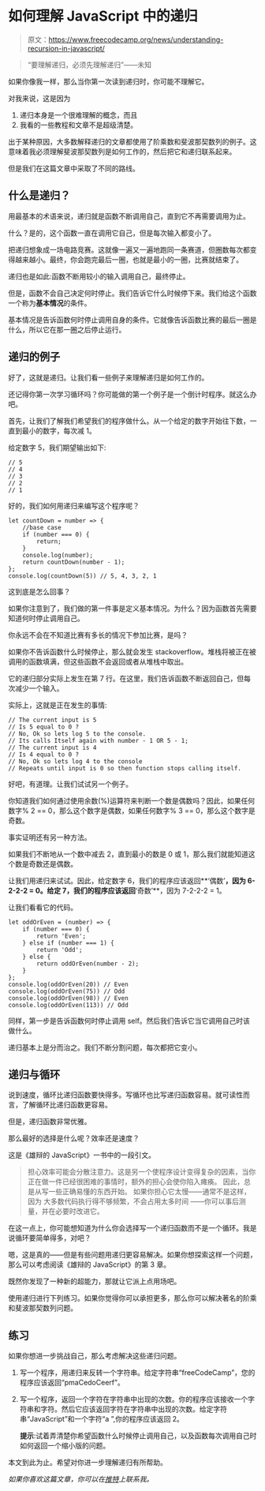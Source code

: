 # 如何理解 JavaScript 中的递归

> 原文：<https://www.freecodecamp.org/news/understanding-recursion-in-javascript/>

> “要理解递归，必须先理解递归”——未知

如果你像我一样，那么当你第一次读到递归时，你可能不理解它。

对我来说，这是因为

1.  递归本身是一个很难理解的概念，而且
2.  我看的一些教程和文章不是超级清楚。

出于某种原因，大多数解释递归的文章都使用了阶乘数和斐波那契数列的例子。这意味着我必须理解斐波那契数列是如何工作的，然后把它和递归联系起来。

但是我们在这篇文章中采取了不同的路线。

## 什么是递归？

用最基本的术语来说，递归就是函数不断调用自己，直到它不再需要调用为止。

什么？是的，这个函数一直在调用它自己，但是每次输入都变小了。

把递归想象成一场电路竞赛。这就像一遍又一遍地跑同一条赛道，但圈数每次都变得越来越小。最终，你会跑完最后一圈，也就是最小的一圈，比赛就结束了。

递归也是如此:函数不断用较小的输入调用自己，最终停止。

但是，函数不会自己决定何时停止。我们告诉它什么时候停下来。我们给这个函数一个称为**基本情况**的条件。

基本情况是告诉函数何时停止调用自身的条件。它就像告诉函数比赛的最后一圈是什么，所以它在那一圈之后停止运行。

## 递归的例子

好了，这就是递归。让我们看一些例子来理解递归是如何工作的。

还记得你第一次学习循环吗？你可能做的第一个例子是一个倒计时程序。就这么办吧。

首先，让我们了解我们希望我们的程序做什么。从一个给定的数字开始往下数，一直到最小的数字，每次减 1。

给定数字 5，我们期望输出如下:

```
// 5
// 4
// 3
// 2
// 1 
```

好的，我们如何用递归来编写这个程序呢？

```
let countDown = number => {
    //base case
    if (number === 0) {
        return;
    }
    console.log(number);
    return countDown(number - 1);
};
console.log(countDown(5)) // 5, 4, 3, 2, 1 
```

这到底是怎么回事？

如果你注意到了，我们做的第一件事是定义基本情况。为什么？因为函数首先需要知道何时停止调用自己。

你永远不会在不知道比赛有多长的情况下参加比赛，是吗？

如果你不告诉函数什么时候停止，那么就会发生 stackoverflow。堆栈将被正在被调用的函数填满，但这些函数不会返回或者从堆栈中取出。

它的递归部分实际上发生在第 7 行。在这里，我们告诉函数不断返回自己，但每次减少一个输入。

实际上，这就是正在发生的事情:

```
// The current input is 5
// Is 5 equal to 0 ?
// No, Ok so lets log 5 to the console.
// Its calls Itself again with number - 1 OR 5 - 1;
// The current input is 4
// Is 4 equal to 0 ?
// No, Ok so lets log 4 to the console
// Repeats until input is 0 so then function stops calling itself. 
```

好吧，有道理。让我们试试另一个例子。

你知道我们如何通过使用余数(%)运算符来判断一个数是偶数吗？因此，如果任何数字% 2 == 0，那么这个数字是偶数，如果任何数字% 3 == 0，那么这个数字是奇数。

事实证明还有另一种方法。

如果我们不断地从一个数中减去 2，直到最小的数是 0 或 1，那么我们就能知道这个数是奇数还是偶数。

让我们用递归来试试。因此，给定数字 6，我们的程序应该返回**‘偶数’**，因为 6-2-2-2 = 0。给定 7，我们的程序应该返回**‘奇数’**，因为 7-2-2-2 = 1。

让我们看看它的代码。

```
let oddOrEven = (number) => {
    if (number === 0) {
        return 'Even';
    } else if (number === 1) {
        return 'Odd';
    } else {
        return oddOrEven(number - 2);
    }
};
console.log(oddOrEven(20)) // Even
console.log(oddOrEven(75)) // Odd
console.log(oddOrEven(98)) // Even
console.log(oddOrEven(113)) // Odd 
```

同样，第一步是告诉函数何时停止调用 self。然后我们告诉它当它调用自己时该做什么。

递归基本上是分而治之。我们不断分割问题，每次都把它变小。

## 递归与循环

说到速度，循环比递归函数要快得多。写循环也比写递归函数容易。就可读性而言，了解循环比递归函数更容易。

但是，递归函数非常优雅。

那么最好的选择是什么呢？效率还是速度？

这是《雄辩的 JavaScript》一书中的一段引文。

> 担心效率可能会分散注意力。这是另一个使程序设计变得复杂的因素，当你正在做一件已经很困难的事情时，额外的担心会使你陷入瘫痪。
> 因此，总是从写一些正确易懂的东西开始。
> 如果你担心它太慢——通常不是这样，因为
> 大多数代码执行得不够频繁，不会占用太多时间
> ——你可以事后测量，并在必要时改进它。

在这一点上，你可能想知道为什么你会选择写一个递归函数而不是一个循环。我是说循环要简单得多，对吧？

嗯，这是真的——但是有些问题用递归更容易解决。如果你想探索这样一个问题，那么可以考虑阅读《雄辩的 JavaScript》的第 3 章。

既然你发现了一种新的超能力，那就让它派上点用场吧。

使用递归进行下列练习。如果你觉得你可以承担更多，那么你可以解决著名的阶乘和斐波那契数列问题。

## 练习

如果你想进一步挑战自己，那么考虑解决这些递归问题。

1.  写一个程序，用递归来反转一个字符串。给定字符串“freeCodeCamp”，您的程序应该返回“pmaCedoCeerf”。
2.  写一个程序，返回一个字符在字符串中出现的次数。你的程序应该接收一个字符串和字符。然后它应该返回字符在字符串中出现的次数。给定字符串“JavaScript”和一个字符“a ”,你的程序应该返回 2。

    **提示**:试着弄清楚你希望函数什么时候停止调用自己，以及函数每次调用自己时如何返回一个缩小版的问题。

本文到此为止。希望对你进一步理解递归有所帮助。

*如果你喜欢这篇文章，你可以在[推特](https://twitter.com/joeepm)上联系我。*